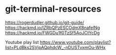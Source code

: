 # git-terminal-resources


https://rogerdudler.github.io/git-guide/
https://hackmd.io/lZRbQPzESCOdmX8nafelNg
https://hackmd.io/FWGDu1f0TzSf5AoJCtYcDg

Youtube play list
https://www.youtube.com/playlist?list=PLdBks2SVjpAQphdcW_-nDUSTvxmOu-WHx
